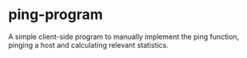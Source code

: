 # ping-program
A simple client-side program to manually implement the ping function, pinging a host and calculating relevant statistics.
